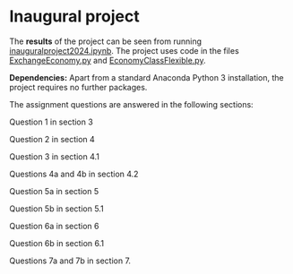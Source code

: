 # Inaugural project

The **results** of the project can be seen from running [inauguralproject2024.ipynb](inauguralproject.ipynb).
The project uses code in the files [ExchangeEconomy.py](ExchangeEconomy.py) and [EconomyClassFlexible.py](EconomyClassFlexible.py).

**Dependencies:** Apart from a standard Anaconda Python 3 installation, the project requires no further packages.

The assignment questions are answered in the following sections:

Question 1 in section 3

Question 2 in section 4

Question 3 in section 4.1

Questions 4a and 4b in section 4.2

Question 5a in section 5

Question 5b in section 5.1

Question 6a in section 6

Question 6b in section 6.1

Questions 7a and 7b in section 7.

